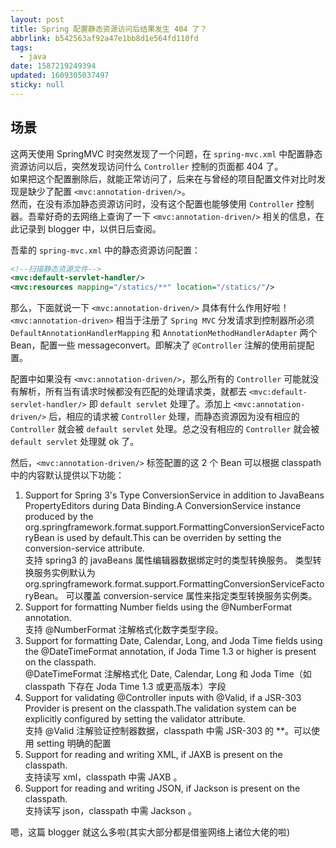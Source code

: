 ```yaml
---
layout: post
title: Spring 配置静态资源访问后结果发生 404 了？
abbrlink: b542563af92a47e1bb8d1e564fd110fd
tags:
  - java
date: 1587219249394
updated: 1609305037497
sticky: null
---
```


## 场景

这两天使用 SpringMVC 时突然发现了一个问题，在 `spring-mvc.xml` 中配置静态资源访问以后，突然发现访问什么 `Controller` 控制的页面都 404 了。\
如果把这个配置删除后，就能正常访问了，后来在与曾经的项目配置文件对比时发现是缺少了配置 `<mvc:annotation-driven/>`。\
然而，在没有添加静态资源访问时，没有这个配置也能够使用 `Controller` 控制器。吾辈好奇的去网络上查询了一下 `<mvc:annotation-driven/>` 相关的信息，在此记录到 blogger 中，以供日后查阅。

吾辈的 `spring-mvc.xml` 中的静态资源访问配置：

```xml
<!--扫描静态资源文件-->
<mvc:default-servlet-handler/>
<mvc:resources mapping="/statics/**" location="/statics/"/>
```

那么，下面就说一下 `<mvc:annotation-driven/>` 具体有什么作用好啦！
`<mvc:annotation-driven>` 相当于注册了 `Spring MVC` 分发请求到控制器所必须 `DefaultAnnotationHandlerMapping` 和 `AnnotationMethodHandlerAdapter` 两个 Bean，配置一些 messageconvert。即解决了 `@Controller` 注解的使用前提配置。

配置中如果没有 `<mvc:annotation-driven/>`，那么所有的 `Controller` 可能就没有解析，所有当有请求时候都没有匹配的处理请求类，就都去 `<mvc:default-servlet-handler/>` 即 `default servlet` 处理了。添加上 `<mvc:annotation-driven/>` 后，相应的请求被 `Controller` 处理，而静态资源因为没有相应的 `Controller` 就会被 `default servlet` 处理。总之没有相应的 `Controller` 就会被 `default servlet` 处理就 ok 了。

然后，`<mvc:annotation-driven/>` 标签配置的这 2 个 Bean 可以根据 classpath 中的内容默认提供以下功能：

1.  Support for Spring 3's Type ConversionService in addition to JavaBeans PropertyEditors during Data Binding.A ConversionService instance produced by the org.springframework.format.support.FormattingConversionServiceFactoryBean is used by default.This can be overriden by setting the conversion-service attribute.\
    支持 spring3 的 javaBeans 属性编辑器数据绑定时的类型转换服务。
    类型转换服务实例默认为 org.springframework.format.support.FormattingConversionServiceFactoryBean。
    可以覆盖 conversion-service 属性来指定类型转换服务实例类。
1.  Support for formatting Number fields using the @NumberFormat annotation.\
    支持 @NumberFormat 注解格式化数字类型字段。
1.  Support for formatting Date, Calendar, Long, and Joda Time fields using the @DateTimeFormat annotation, if Joda Time 1.3 or higher is present on the classpath.\
    @DateTimeFormat 注解格式化 Date, Calendar, Long 和 Joda Time（如 classpath 下存在 Joda Time 1.3 或更高版本）字段
1.  Support for validating @Controller inputs with @Valid, if a JSR-303 Provider is present on the classpath.The validation system can be explicitly configured by setting the validator attribute.\
    支持 @Valid 注解验证控制器数据，classpath 中需 JSR-303 的 \*\*。可以使用 setting 明确的配置
1.  Support for reading and writing XML, if JAXB is present on the classpath.\
    支持读写 xml，classpath 中需 JAXB 。
1.  Support for reading and writing JSON, if Jackson is present on the classpath.\
    支持读写 json，classpath 中需 Jackson 。

嗯，这篇 blogger 就这么多啦(其实大部分都是借鉴网络上诸位大佬的啦)
